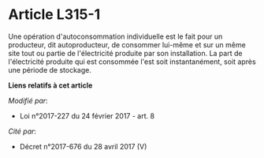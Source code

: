 # Article L315-1

Une opération  d'autoconsommation individuelle est le fait pour un producteur, dit  autoproducteur, de consommer lui-même et
sur un même site tout ou partie  de l'électricité produite par son installation. La part de  l'électricité produite qui est
consommée l'est soit instantanément, soit  après une période de stockage.

**Liens relatifs à cet article**

_Modifié par_:

  - Loi n°2017-227 du 24 février 2017 - art. 8

_Cité par_:

  - Décret n°2017-676 du 28 avril 2017 (V)
